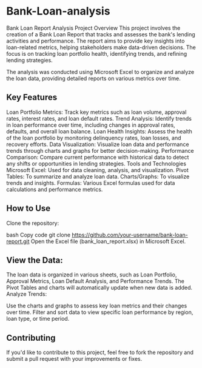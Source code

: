 # Bank-Loan-analysis

Bank Loan Report Analysis
Project Overview
This project involves the creation of a Bank Loan Report that tracks and assesses the bank's lending activities and performance. The report aims to provide key insights into loan-related metrics, helping stakeholders make data-driven decisions. The focus is on tracking loan portfolio health, identifying trends, and refining lending strategies.

The analysis was conducted using Microsoft Excel to organize and analyze the loan data, providing detailed reports on various metrics over time.

## Key Features
Loan Portfolio Metrics: Track key metrics such as loan volume, approval rates, interest rates, and loan default rates.
Trend Analysis: Identify trends in loan performance over time, including changes in approval rates, defaults, and overall loan balance.
Loan Health Insights: Assess the health of the loan portfolio by monitoring delinquency rates, loan losses, and recovery efforts.
Data Visualization: Visualize loan data and performance trends through charts and graphs for better decision-making.
Performance Comparison: Compare current performance with historical data to detect any shifts or opportunities in lending strategies.
Tools and Technologies
Microsoft Excel: Used for data cleaning, analysis, and visualization.
Pivot Tables: To summarize and analyze loan data.
Charts/Graphs: To visualize trends and insights.
Formulas: Various Excel formulas used for data calculations and performance metrics.

## How to Use
Clone the repository:

bash
Copy code
git clone https://github.com/your-username/bank-loan-report.git
Open the Excel file (bank_loan_report.xlsx) in Microsoft Excel.

## View the Data:

The loan data is organized in various sheets, such as Loan Portfolio, Approval Metrics, Loan Default Analysis, and Performance Trends.
The Pivot Tables and charts will automatically update when new data is added.
Analyze Trends:

Use the charts and graphs to assess key loan metrics and their changes over time.
Filter and sort data to view specific loan performance by region, loan type, or time period.
## Contributing
If you'd like to contribute to this project, feel free to fork the repository and submit a pull request with your improvements or fixes.
